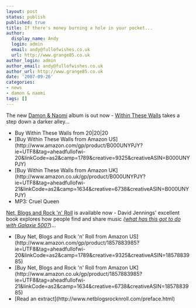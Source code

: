 ```yaml
---
layout: post
status: publish
published: true
title: If there's money burning a hole in your pocket...
author:
  display_name: Andy
  login: admin
  email: andy@fullofwishes.co.uk
  url: http://www.grange85.co.uk
author_login: admin
author_email: andy@fullofwishes.co.uk
author_url: http://www.grange85.co.uk
date: '2007-09-26'
categories:
- news
- damon & naomi
tags: []
---
```


The new [Damon & Naomi](http://www.damonandnaomi.com) album is out now - [Within These Walls]() takes a step down a darker alley...


<ul>
<li>Buy Within These Walls from 20|20|20</li>
<li>[Buy Within These Walls from Amazon US](http://www.amazon.com/gp/product/B000UNYPJY?ie=UTF8&tag=aheadfullofwi-20&linkCode=as2&camp=1789&creative=9325&creativeASIN=B000UNYPJY)</li>
<li>[Buy Within These Walls from Amazon UK](http://www.amazon.co.uk/gp/product/B000UNYPJY?ie=UTF8&tag=aheadfullofwi-21&linkCode=as2&camp=1634&creative=6738&creativeASIN=B000UNYPJY)</li>
<li>MP3: Cruel Queen</ul>

[Net, Blogs and Rock 'n' Roll](http://www.netblogsrocknroll.com) is available now - David Jennings' excellent book explores how people find and share music _([what has this got to do with Galaxie 500?](http://www.grange85.co.uk/galaxie/index.php?news=yes&id=377)_)...


<ul>
<li>[Buy Net, Blogs and Rock 'n' Roll from Amazon US](http://www.amazon.com/gp/product/1857883985?ie=UTF8&tag=aheadfullofwi-20&linkCode=as2&camp=1789&creative=9325&creativeASIN=1857883985)</li>
<li>[Buy Net, Blogs and Rock 'n' Roll from Amazon UK](http://www.amazon.co.uk/gp/product/1857883985?ie=UTF8&tag=aheadfullofwi-21&linkCode=as2&camp=1634&creative=6738&creativeASIN=1857883985)</li>
<li>[Read an extract](http://www.netblogsrocknroll.com/preface.html)</li>
</ul>
